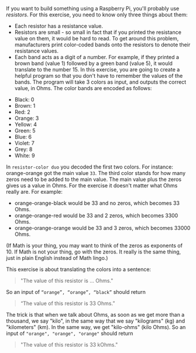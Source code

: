 If you want to build something using a Raspberry Pi, you'll probably use _resistors_. For this exercise, you need to know only three things about them:

- Each resistor has a resistance value.
- Resistors are small - so small in fact that if you printed the resistance value on them, it would be hard to read.
  To get around this problem, manufacturers print color-coded bands onto the resistors to denote their resistance values.
- Each band acts as a digit of a number. For example, if they printed a brown band (value 1) followed by a green band (value 5), it would translate to the number 15.
  In this exercise, you are going to create a helpful program so that you don't have to remember the values of the bands. The program will take 3 colors as input, and outputs the correct value, in Ohms.
  The color bands are encoded as follows:

* Black: 0
* Brown: 1
* Red: 2
* Orange: 3
* Yellow: 4
* Green: 5
* Blue: 6
* Violet: 7
* Grey: 8
* White: 9

In `resistor-color duo` you decoded the first two colors. For instance: orange-orange got the main value `33`.
The third color stands for how many zeros need to be added to the main value. The main value plus the zeros gives us a value in Ohms.
For the exercise it doesn't matter what Ohms really are.
For example:

- orange-orange-black would be 33 and no zeros, which becomes 33 Ohms.
- orange-orange-red would be 33 and 2 zeros, which becomes 3300 Ohms.
- orange-orange-orange would be 33 and 3 zeros, which becomes 33000 Ohms.

(If Math is your thing, you may want to think of the zeros as exponents of 10. If Math is not your thing, go with the zeros. It really is the same thing, just in plain English instead of Math lingo.)

This exercise is about translating the colors into a sentence:

> "The value of this resistor is … Ohms."

So an input of `“orange”, “orange”, “black”` should return

> “The value of this resistor is 33 Ohms.”

The trick is that when we talk about Ohms, as soon as we get more than a thousand, we say "kilo", in the same way that we say "kilograms" (kg) and "kilometers" (km). In the same way, we get "kilo-ohms" (kilo Ohms).
So an input of `"orange", "orange", "orange"` should return

> "The value of this resistor is 33 kOhms."
